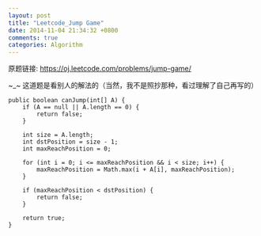 ```yaml
---
layout: post
title: "Leetcode_Jump Game"
date: 2014-11-04 21:34:32 +0800
comments: true
categories: Algorithm
---
```


原题链接: https://oj.leetcode.com/problems/jump-game/

<!-- more -->

~_~ 这道题是看别人的解法的（当然，我不是照抄那种，看过理解了自己再写的）
    
	public boolean canJump(int[] A) {
		if (A == null || A.length == 0) {
			return false;
		}
		
		int size = A.length;
		int dstPosition = size - 1;
		int maxReachPosition = 0;
		
		for (int i = 0; i <= maxReachPosition && i < size; i++) {
			maxReachPosition = Math.max(i + A[i], maxReachPosition);
		}
		
		if (maxReachPosition < dstPosition) {
			return false;
		}
		
		return true;
	}